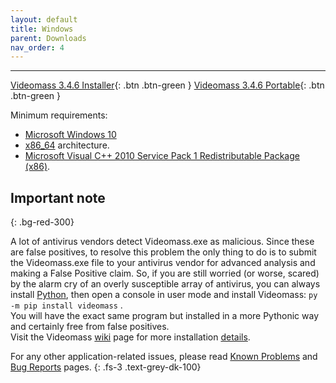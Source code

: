 ```yaml
---
layout: default
title: Windows
parent: Downloads
nav_order: 4
---
```


---
  
[Videomass 3.4.6 Installer](https://github.com/jeanslack/Videomass/releases/latest/download/Videomass-v3.4.6-x86_64-Setup.exe){: .btn .btn-green } 
[Videomass 3.4.6 Portable](https://github.com/jeanslack/Videomass/releases/latest/download/Videomass-v3.4.6-x86_64-portable.7z){: .btn .btn-green }     

Minimum requirements:
- [Microsoft Windows 10](https://en.wikipedia.org/wiki/Windows_10)
- [x86_64](https://en.wikipedia.org/wiki/X86-64) architecture. 
- [Microsoft Visual C++ 2010 Service Pack 1 Redistributable Package (x86)](https://download.microsoft.com/download/1/6/5/165255E7-1014-4D0A-B094-B6A430A6BFFC/vcredist_x86.exe).   

## Important note
{: .bg-red-300}

A lot of antivirus vendors detect Videomass.exe as malicious. Since
these are false positives, to resolve this problem the only thing to do is 
to submit the Videomass.exe file to your antivirus vendor for advanced analysis
and making a False Positive claim. 
So, if you are still worried (or worse, scared) by the alarm cry of an overly 
susceptible array of antivirus, you can always install [Python](https://www.python.org/), 
then open a console in user mode and install Videomass: `py -m pip install videomass` .   
You will have the exact same program but installed in a more Pythonic way and 
certainly free from false positives.   
Visit the Videomass 
[wiki](https://github.com/jeanslack/Videomass/wiki/Installing-dependencies#ms-windows) 
page for more installation [details](https://github.com/jeanslack/Videomass/wiki/Installing-dependencies).   

For any other application-related issues, please read 
[Known Problems](../../known_problems) and [Bug Reports](../Bugs) pages.
{: .fs-3 .text-grey-dk-100} 
